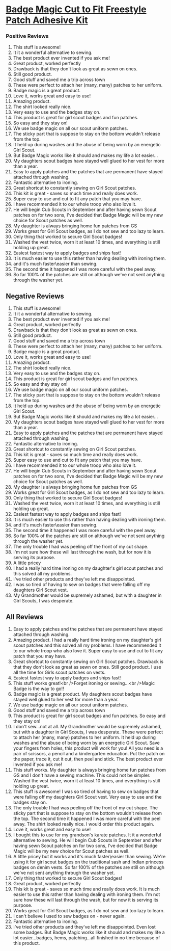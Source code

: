 # [Badge Magic Cut to Fit Freestyle Patch Adhesive Kit](https://products.checkmycream.com/products/Badge-Magic-Cut-to-Fit-Freestyle-Patch-Adhesive-Kit.html)

### Positive Reviews

<ol>
      <li>This stuff is awesome!</li>
      <li>It it a wonderful alternative to sewing.  </li>
      <li>The best product ever invented if you ask me!</li>
      <li>Great product, worked perfectly</li>
      <li>Drawback is that they don&#x27;t look as great as sewn on ones.  </li>
      <li>Still good product.</li>
      <li>Good stuff and saved me a trip across town</li>
      <li>These were perfect to attach her (many, many) patches to her uniform.  </li>
      <li>Badge magic is a great product.  </li>
      <li>Love it, works great and easy to use!</li>
      <li>Amazing product.  </li>
      <li>The shirt looked really nice.  </li>
      <li>Very easy to use and the badges stay on.</li>
      <li>This product is great for girl scout badges and fun patches.</li>
      <li>So easy and they stay on!</li>
      <li>We use badge magic on all our scout uniform patches.</li>
      <li>The sticky part that is suppose to stay on the bottom wouldn&#x27;t release from the top.  </li>
      <li>It held up during washes and the abuse of being worn by an energetic Girl Scout.  </li>
      <li>But Badge Magic works like it should and makes my life a lot easier...</li>
      <li>My daughters scout badges have stayed well glued to her vest for more than a year.</li>
      <li>Easy to apply patches and the patches that are permanent have stayed attached through washing.</li>
      <li>Fantastic alternative to ironing.</li>
      <li>Great shortcut to constantly sewing on Girl Scout patches.</li>
      <li>This kit is great - saves so much time and really does work.</li>
      <li>Super easy to use and cut to fit any patch that you may have.</li>
      <li>I have recommended it to our whole troop who also love it.</li>
      <li>He will begin Cub Scouts in September and after having sewn Scout patches on for two sons, I&#x27;ve decided that Badge Magic will be my new choice for Scout patches as well.</li>
      <li>My daughter is always bringing home fun patches from GS</li>
      <li>Works great for Girl Scout badges, as I do not sew and too lazy to learn.</li>
      <li>Only thing that worked to secure Girl Scout badges!</li>
      <li>Washed the vest twice, worn it at least 10 times, and everything is still holding up great.</li>
      <li>Easiest fastest way to apply badges and ships fast!</li>
      <li>It is much easier to use this rather than having dealing with ironing them.</li>
      <li>and it&#x27;s much faster\easier than sewing.  </li>
      <li>The second time it happened I was more careful with the peel away.  </li>
      <li>So far 100% of the patches are still on although we&#x27;ve not sent anything through the washer yet.</li>
</ol>


<h2>Negative Reviews</h2>
<ol>
<li> This stuff is awesome!</li>
<li> It it a wonderful alternative to sewing.  </li>
<li> The best product ever invented if you ask me!</li>
<li> Great product, worked perfectly</li>
<li> Drawback is that they don&#x27;t look as great as sewn on ones.  </li>
<li> Still good product.</li>
<li> Good stuff and saved me a trip across town</li>
<li> These were perfect to attach her (many, many) patches to her uniform.  </li>
<li> Badge magic is a great product.  </li>
<li> Love it, works great and easy to use!</li>
<li> Amazing product.  </li>
<li> The shirt looked really nice.  </li>
<li> Very easy to use and the badges stay on.</li>
<li> This product is great for girl scout badges and fun patches.</li>
<li> So easy and they stay on!</li>
<li> We use badge magic on all our scout uniform patches.</li>
<li> The sticky part that is suppose to stay on the bottom wouldn&#x27;t release from the top.  </li>
<li> It held up during washes and the abuse of being worn by an energetic Girl Scout.  </li>
<li> But Badge Magic works like it should and makes my life a lot easier...</li>
<li> My daughters scout badges have stayed well glued to her vest for more than a year.</li>
<li> Easy to apply patches and the patches that are permanent have stayed attached through washing.</li>
<li> Fantastic alternative to ironing.</li>
<li> Great shortcut to constantly sewing on Girl Scout patches.</li>
<li> This kit is great - saves so much time and really does work.</li>
<li> Super easy to use and cut to fit any patch that you may have.</li>
<li> I have recommended it to our whole troop who also love it.</li>
<li> He will begin Cub Scouts in September and after having sewn Scout patches on for two sons, I&#x27;ve decided that Badge Magic will be my new choice for Scout patches as well.</li>
<li> My daughter is always bringing home fun patches from GS</li>
<li> Works great for Girl Scout badges, as I do not sew and too lazy to learn.</li>
<li> Only thing that worked to secure Girl Scout badges!</li>
<li> Washed the vest twice, worn it at least 10 times, and everything is still holding up great.</li>
<li> Easiest fastest way to apply badges and ships fast!</li>
<li> It is much easier to use this rather than having dealing with ironing them.</li>
<li> and it&#x27;s much faster\easier than sewing.  </li>
<li> The second time it happened I was more careful with the peel away.  </li>
<li> So far 100% of the patches are still on although we&#x27;ve not sent anything through the washer yet.</li>
<li> The only trouble I had was peeling off the front of my cut shape.  </li>
<li> I&#x27;m not sure how these will last through the wash, but for now it is serving its purpose.</li>
<li> A little pricey</li>
<li> I had a really hard time ironing on my daughter&#x27;s girl scout patches and this solved all my problems.  </li>
<li> I&#x27;ve tried other products and they&#x27;ve left me disappointed.</li>
<li> I was so tired of having to sew on badges that were falling off my daughters Girl Scout vest.</li>
<li> My Grandmother would be supremely ashamed, but with a daughter in Girl Scouts, I was desperate.</li>
</ol>

<h2>All Reviews</h2>

<ol>
    <li> Easy to apply patches and the patches that are permanent have stayed attached through washing.</li>
    <li> Amazing product.  I had a really hard time ironing on my daughter&#x27;s girl scout patches and this solved all my problems.  I have recommended it to our whole troop who also love it. Super easy to use and cut to fit any patch that you may have.</li>
    <li> Great shortcut to constantly sewing on Girl Scout patches. Drawback is that they don&#x27;t look as great as sewn on ones.  Still good product. I use all the time for Girls scout patches on vests.</li>
    <li> Easiest fastest way to apply badges and ships fast!</li>
    <li> This stuff works great!&lt;br /&gt;Forget ironing or sewing...&lt;br /&gt;Magic Badge is the way to go!!</li>
    <li> Badge magic is a great product.  My daughters scout badges have stayed well glued to her vest for more than a year.</li>
    <li> We use badge magic on all our scout uniform patches.</li>
    <li> Good stuff and saved me a trip across town</li>
    <li> This product is great for girl scout badges and fun patches. So easy and they stay on!</li>
    <li> I don&#x27;t sew...not at all. My Grandmother would be supremely ashamed, but with a daughter in Girl Scouts, I was desperate. These were perfect to attach her (many, many) patches to her uniform.  It held up during washes and the abuse of being worn by an energetic Girl Scout.  Save your fingers from holes, this product will work for you! All you need is a pair of scissors, a pencil and a kindergarten education. Put the patch on the paper, trace it, cut it out, then peel and stick. The best product ever invented if you ask me!</li>
    <li> This stuff works. My daughter is always bringing home fun patches from GS and I don&#x27;t have a sewing machine. This could not be simpler. Washed the vest twice, worn it at least 10 times, and everything is still holding up great.</li>
    <li> This stuff is awesome! I was so tired of having to sew on badges that were falling off my daughters Girl Scout vest. Very easy to use and the badges stay on.</li>
    <li> The only trouble I had was peeling off the front of my cut shape.  The sticky part that is suppose to stay on the bottom wouldn&#x27;t release from the top.  The second time it happened I was more careful with the peel away.  The shirt looked really nice.  I would order this product again.</li>
    <li> Love it, works great and easy to use!</li>
    <li> I bought this to use for my grandson&#x27;s karate patches.  It it a wonderful alternative to sewing.  He will begin Cub Scouts in September and after having sewn Scout patches on for two sons, I&#x27;ve decided that Badge Magic will be my new choice for Scout patches as well.</li>
    <li> A little pricey but it works and it&#x27;s much faster\easier than sewing.  We&#x27;re using it for girl scout badges on the traditional sash and Indian princess badges on denim vests.  So far 100% of the patches are still on although we&#x27;ve not sent anything through the washer yet.</li>
    <li> Only thing that worked to secure Girl Scout badges!</li>
    <li> Great product, worked perfectly</li>
    <li> This kit is great - saves so much time and really does work. It is much easier to use this rather than having dealing with ironing them. I&#x27;m not sure how these will last through the wash, but for now it is serving its purpose.</li>
    <li> Works great for Girl Scout badges, as I do not sew and too lazy to learn.</li>
    <li> I can&#x27;t believe I used to sew badges on - never again.</li>
    <li> Fantastic alternative to ironing.</li>
    <li> I&#x27;ve tried other products and they&#x27;ve left me disappointed. Even lost some badges. But Badge Magic works like it should and makes my life a lot easier...badges, hems, patching...all finished in no time because of this product.</li>
</ol>




